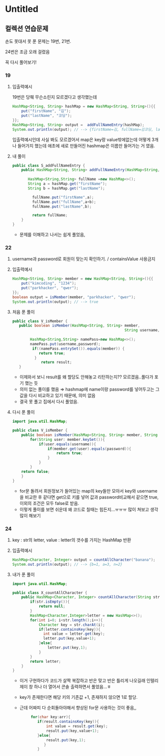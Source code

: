 # Untitled

## 컬렉션 연습문제

손도 못대서 못 푼 문제는 19번, 21번.

24번은 조금 오래 걸렸음

꼭 다시 풀어보기!

### 19

1. 입출력예시
    
    19번은 당췌 무슨소린지 모르겠다고 생각했는데
    
    ```java
    HashMap<String, String> hashMap = new HashMap<String, String>(){{
    	put("firstName", "김");
    	put("lastName", "코딩");
    }};
    HashMap<String, String> output =  addFullNameEntry(hashMap);
    System.out.println(output); // --> {firstName=김, fullName=김코딩, lastName=코딩}
    ```
    
    입출력예시인데 사실 봐도 모르겠어서  map은 key랑 value밖에없는데 어떻게 3개나 들어가지 했는데 애초에 새로 만들어진  hashmap은 이름만 들어가는 거 였음.
    
2. 내 풀이
    
    ```java
    public class S_addFullNameEntry {
        public HashMap<String, String> addFullNameEntry(HashMap<String, String> hashMap) {
        
           HashMap<String,String> fullName =new HashMap<>();
           String a = hashMap.get("firstName");
           String b = hashMap.get("lastName");
    
             fullName.put("firstName",a);
             fullName.put("fullName",a+b);
             fullName.put("lastName",b);
    
             return fullName;
        }
    }
    ```
    
    - 문제를 이해하고 나서는 쉽게 풀었음,

### 22

1. username과 password로 회원이 맞는지 확인하기. / containsValue 사용금지
2. 입출력예시
    
    ```java
    HashMap<String, String> member = new HashMap<String, String>(){{
    	put("kimcoding", "1234");
    	put("parkhacker", "qwer");
    }};
    boolean output = isMember(member, "parkhacker", "qwer");
    System.out.println(output); // --> true
    ```
    
3. 처음 푼 풀이
    
    ```java
    public class V_isMember {
       public boolean isMember(HashMap<String, String> member,
    												   String username, String password){
    		
    		HashMap<String,String> namePass=new HashMap<>();
    		namePass.put(username,password);
    		 if((namePass.entrySet()).equals(member)) {
    	        return true;
    		  }
    		     return result;
       }
    ```
    
    - 이제와서 보니 result를 왜 할당도 안해놓고 리턴하는지?? 모르겠음..풀다가 포기 했는 듯
    - 의미 없는 풀이를 했음 ⇒ hashmap에 name이랑 password를 넣어두고는 그 값을 다시 비교하고 있기 때문에, 의미 없음
    - 결국 못 풀고 집에서 다시 풀었음.
4. 다시 푼 풀이
    
    ```java
    import java.util.HashMap;
    
    public class V_isMember {
        public boolean isMember(HashMap<String, String> member, String username, String password) {
            for(String user: member.keySet()){
                if(user.equals(username)){
                    if(member.get(user).equals(password)){
                        return true;
                    }
                }
            }
        return false;
        }
    }
    
    ```
    
    - for문 돌려서 회원정보가 들어있는 map의 key들만 모아서 key와 username을 비교한 후 같다면 get으로 키를 넣어  값과 password비교해서 같으면  true, 이외의 조건은 모두 false로 받음.
    - 이렇게 풀이를 보면 쉬운데 왜 코드로 칠때는 힘든지…ㅠㅠㅠ 많이 쳐보고 생각많이 해보기
    

### 24

1. key : str의 letter, value : letter의 갯수를 가지는 HashMap 반환
2. 입출력예시
    
    ```java
    HashMap<Character, Integer> output = countAllCharacter("banana");
    System.out.println(output); // --> {b=1, a=3, n=2}
    ```
    
3. 내가 푼 풀이
    
    ```java
    import java.util.HashMap;
    
    public class X_countAllCharacter {
        public HashMap<Character, Integer> countAllCharacter(String str) {
            if(str.isEmpty()){
                return null;
            }
            HashMap<Character,Integer>letter = new HashMap<>();
            for(int i=0; i<str.length();i++){
                Character key = str.charAt(i);
                if(letter.containsKey(key)){
                  int value = letter.get(key);
                  letter.put(key,value+1);
                }else{
                    letter.put(key,1);
                }
            }
            return letter;
        }
    }
    ```
    
    - 이거 구현하다가 코드가 살짝 복잡하고 반은 맞고 반은 틀리게 나오길래 인텔리제이 창 하나 더 열어서 콘솔 출력하면서 풀었음…ㅎ
    - key가 존재한다면 해당 키의 기존값 +1, 존재하지 않으면 1로 할당.
    - 근데 어짜피 다 순회돌아야해서 향상된 for문 사용하는 것이 좋음,,
        
        ```java
             for(char key:arr){
                if(result.containsKey(key)){
                    int value = result.get(key);
                    result.put(key,value+1);
                }else{
                    result.put(key,1);
                   }
                }
        
        ```